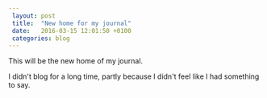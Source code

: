 ```yaml
---
 layout: post
 title:  "New home for my journal"
 date:   2016-03-15 12:01:50 +0100
 categories: blog
---
```


This will be the new home of my journal. 

I didn't blog for a long time, partly because I didn't feel like I had something to say. 
